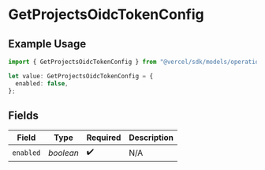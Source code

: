 # GetProjectsOidcTokenConfig

## Example Usage

```typescript
import { GetProjectsOidcTokenConfig } from "@vercel/sdk/models/operations";

let value: GetProjectsOidcTokenConfig = {
  enabled: false,
};
```

## Fields

| Field              | Type               | Required           | Description        |
| ------------------ | ------------------ | ------------------ | ------------------ |
| `enabled`          | *boolean*          | :heavy_check_mark: | N/A                |